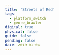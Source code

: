 ```yaml
---
title: 'Streets of Red'
tags:
  - platform_switch
  - genre_brawler
digital: true
physical: false
guide: false
pending: false
date: 2019-01-04
---
```

